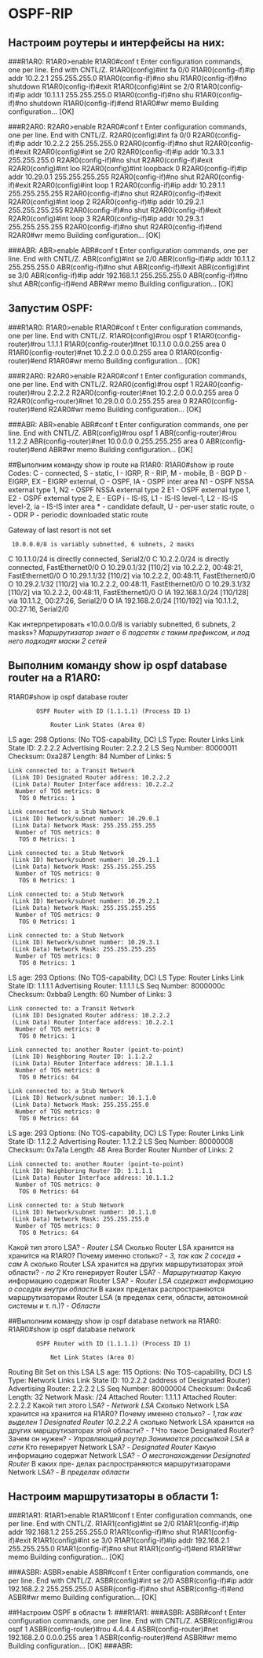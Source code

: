 # OSPF-RIP

## Настроим роутеры и интерфейсы на них:

###R1AR0:
R1AR0>enable
R1AR0#conf t
Enter configuration commands, one per line.  End with CNTL/Z.
R1AR0(config)#int fa 0/0
R1AR0(config-if)#ip addr 10.2.2.1 255.255.255.0
R1AR0(config-if)#no shu
R1AR0(config-if)#no shutdown 
R1AR0(config-if)#exit
R1AR0(config)#int se 2/0
R1AR0(config-if)#ip addr 10.1.1.1 255.255.255.0
R1AR0(config-if)#no shu
R1AR0(config-if)#no shutdown 
R1AR0(config-if)#end
R1AR0#wr memo
Building configuration...
[OK]

###R2AR0:
R2AR0>enable
R2AR0#conf t
Enter configuration commands, one per line.  End with CNTL/Z.
R2AR0(config)#int fa 0/0
R2AR0(config-if)#ip addr 10.2.2.2 255.255.255.0
R2AR0(config-if)#no shut
R2AR0(config-if)#exit
R2AR0(config)#int se 2/0
R2AR0(config-if)#ip addr 10.3.3.1 255.255.255.0
R2AR0(config-if)#no shut
R2AR0(config-if)#exit
R2AR0(config)#int loo
R2AR0(config)#int loopback 0
R2AR0(config-if)#ip addr 10.29.0.1 255.255.255.255
R2AR0(config-if)#no shut
R2AR0(config-if)#exit
R2AR0(config)#int loop 1
R2AR0(config-if)#ip addr 10.29.1.1 255.255.255.255
R2AR0(config-if)#no shut
R2AR0(config-if)#exit
R2AR0(config)#int loop 2
R2AR0(config-if)#ip addr 10.29.2.1 255.255.255.255
R2AR0(config-if)#no shut
R2AR0(config-if)#exit
R2AR0(config)#int loop 3
R2AR0(config-if)#ip addr 10.29.3.1 255.255.255.255
R2AR0(config-if)#no shut
R2AR0(config-if)#end
R2AR0#wr memo
Building configuration...
[OK]

###ABR:
ABR>enable
ABR#conf t
Enter configuration commands, one per line.  End with CNTL/Z.
ABR(config)#int se 2/0
ABR(config-if)#ip addr 10.1.1.2 255.255.255.0
ABR(config-if)#no shut
ABR(config-if)#exit
ABR(config)#int se 3/0
ABR(config-if)#ip addr 192.168.1.1 255.255.255.0
ABR(config-if)#no shut
ABR(config-if)#end
ABR#wr memo
Building configuration...
[OK]

## Запустим OSPF:

###R1AR0:
R1AR0>enable
R1AR0#conf t
Enter configuration commands, one per line.  End with CNTL/Z.
R1AR0(config)#rou ospf 1
R1AR0(config-router)#rou 1.1.1.1
R1AR0(config-router)#net 10.1.1.0 0.0.0.255 area 0
R1AR0(config-router)#net 10.2.2.0 0.0.0.255 area 0
R1AR0(config-router)#end
R1AR0#wr memo
Building configuration...
[OK]

###R2AR0:
R2AR0>enable
R2AR0#conf t
Enter configuration commands, one per line.  End with CNTL/Z.
R2AR0(config)#rou ospf 1
R2AR0(config-router)#rou 2.2.2.2
R2AR0(config-router)#net 10.2.2.0 0.0.0.255 area 0
R2AR0(config-router)#net 10.29.0.0 0.0.255.255 area 0
R2AR0(config-router)#end
R2AR0#wr memo
Building configuration...
[OK]

###ABR:
ABR>enable
ABR#conf t
Enter configuration commands, one per line.  End with CNTL/Z.
ABR(config)#rou ospf 1
ABR(config-router)#rou 1.1.2.2
ABR(config-router)#net 10.0.0.0 0.255.255.255 area 0
ABR(config-router)#end
ABR#wr memo
Building configuration...
[OK]

##Выполним команду show ip route на R1AR0:
R1AR0#show ip route
Codes: C - connected, S - static, I - IGRP, R - RIP, M - mobile, B - BGP
       D - EIGRP, EX - EIGRP external, O - OSPF, IA - OSPF inter area
       N1 - OSPF NSSA external type 1, N2 - OSPF NSSA external type 2
       E1 - OSPF external type 1, E2 - OSPF external type 2, E - EGP
       i - IS-IS, L1 - IS-IS level-1, L2 - IS-IS level-2, ia - IS-IS inter area
       * - candidate default, U - per-user static route, o - ODR
       P - periodic downloaded static route

Gateway of last resort is not set

     10.0.0.0/8 is variably subnetted, 6 subnets, 2 masks
C       10.1.1.0/24 is directly connected, Serial2/0
C       10.2.2.0/24 is directly connected, FastEthernet0/0
O       10.29.0.1/32 [110/2] via 10.2.2.2, 00:48:21, FastEthernet0/0
O       10.29.1.1/32 [110/2] via 10.2.2.2, 00:48:11, FastEthernet0/0
O       10.29.2.1/32 [110/2] via 10.2.2.2, 00:48:11, FastEthernet0/0
O       10.29.3.1/32 [110/2] via 10.2.2.2, 00:48:11, FastEthernet0/0
O IA 192.168.1.0/24 [110/128] via 10.1.1.2, 00:27:26, Serial2/0
O IA 192.168.2.0/24 [110/192] via 10.1.1.2, 00:27:16, Serial2/0

Как интерпретировать «10.0.0.0/8 is variably subnetted, 6 subnets, 2 masks»?
*Маршрутизатор знает о 6 подсетях с таким префиксом, и под него подходят маски 2 сетей*

## Выполним команду show ip ospf database router на а R1AR0:
R1AR0#show ip ospf database router

            OSPF Router with ID (1.1.1.1) (Process ID 1)

                Router Link States (Area 0)

  LS age: 298
  Options: (No TOS-capability, DC)
  LS Type: Router Links
  Link State ID: 2.2.2.2
  Advertising Router: 2.2.2.2
  LS Seq Number: 80000011
  Checksum: 0xa287
  Length: 84
  Number of Links: 5

    Link connected to: a Transit Network
     (Link ID) Designated Router address: 10.2.2.2
     (Link Data) Router Interface address: 10.2.2.2
      Number of TOS metrics: 0
       TOS 0 Metrics: 1

    Link connected to: a Stub Network
     (Link ID) Network/subnet number: 10.29.0.1
     (Link Data) Network Mask: 255.255.255.255
      Number of TOS metrics: 0
       TOS 0 Metrics: 1

    Link connected to: a Stub Network
     (Link ID) Network/subnet number: 10.29.1.1
     (Link Data) Network Mask: 255.255.255.255
      Number of TOS metrics: 0
       TOS 0 Metrics: 1

    Link connected to: a Stub Network
     (Link ID) Network/subnet number: 10.29.2.1
     (Link Data) Network Mask: 255.255.255.255
      Number of TOS metrics: 0
       TOS 0 Metrics: 1

    Link connected to: a Stub Network
     (Link ID) Network/subnet number: 10.29.3.1
     (Link Data) Network Mask: 255.255.255.255
      Number of TOS metrics: 0
       TOS 0 Metrics: 1

  LS age: 293
  Options: (No TOS-capability, DC)
  LS Type: Router Links
  Link State ID: 1.1.1.1
  Advertising Router: 1.1.1.1
  LS Seq Number: 8000000c
  Checksum: 0xbba9
  Length: 60
  Number of Links: 3

    Link connected to: a Transit Network
     (Link ID) Designated Router address: 10.2.2.2
     (Link Data) Router Interface address: 10.2.2.1
      Number of TOS metrics: 0
       TOS 0 Metrics: 1

    Link connected to: another Router (point-to-point)
     (Link ID) Neighboring Router ID: 1.1.2.2
     (Link Data) Router Interface address: 10.1.1.1
      Number of TOS metrics: 0
       TOS 0 Metrics: 64

    Link connected to: a Stub Network
     (Link ID) Network/subnet number: 10.1.1.0
     (Link Data) Network Mask: 255.255.255.0
      Number of TOS metrics: 0
       TOS 0 Metrics: 64

  LS age: 293
  Options: (No TOS-capability, DC)
  LS Type: Router Links
  Link State ID: 1.1.2.2
  Advertising Router: 1.1.2.2
  LS Seq Number: 80000008
  Checksum: 0x7a1a
  Length: 48
  Area Border Router
  Number of Links: 2

    Link connected to: another Router (point-to-point)
     (Link ID) Neighboring Router ID: 1.1.1.1
     (Link Data) Router Interface address: 10.1.1.2
      Number of TOS metrics: 0
       TOS 0 Metrics: 64

    Link connected to: a Stub Network
     (Link ID) Network/subnet number: 10.1.1.0
     (Link Data) Network Mask: 255.255.255.0
      Number of TOS metrics: 0
       TOS 0 Metrics: 64

Какой тип этого LSA? - *Router LSA*
Сколько Router LSA хранится на хранится на R1AR0? Почему именно столько? - *3, так как 2 соседа + сам*
А сколько Router LSA хранится на других маршрутизаторах этой области? - *по 2*
Кто генерирует Router LSA? - *Маршрутизатор*
Какую информацию содержат Router LSA? - *Router LSA содержат информацию о соседях внутри области*
В каких пределах распространяются маршрутизаторами Router LSA (в пределах сети, области, автономной системы и т. п.)? - *Области*

##Выполним команду show ip ospf database network на R1AR0:
R1AR0#show ip ospf database network

            OSPF Router with ID (1.1.1.1) (Process ID 1)

                Net Link States (Area 0)

  Routing Bit Set on this LSA
  LS age: 115
  Options: (No TOS-capability, DC)
  LS Type: Network Links
  Link State ID: 10.2.2.2  (address of Designated Router)
  Advertising Router: 2.2.2.2
  LS Seq Number: 80000004
  Checksum: 0x4ca6
  Length: 32
  Network Mask: /24
        Attached Router: 1.1.1.1
        Attached Router: 2.2.2.2
 Какой тип этого LSA? - *Network LSA*
 Сколько Network LSA хранится на хранится на R1AR0? Почему именно столько? - *1,так как выделен 1 Designated Router 10.2.2.2*
 А сколько Network LSA хранится на других маршрутизаторах этой области? - *1*
 Что такое Designated Router? Зачем он нужен? - *Управляющий роутер.Занимается рассылкой LSA в сети*
 Кто генерирует Network LSA? - *Designated Router*
 Какую информацию содержат Network LSA? - *О местонахождении Designated Router*
 В каких пре- делах распространяются маршрутизаторами Network LSA? - *В пределах области*
 
## Настроим маршрутизаторы в области 1:

###R1AR1:
R1AR1>enable
R1AR1#conf t
Enter configuration commands, one per line.  End with CNTL/Z.
R1AR1(config)#int se 2/0
R1AR1(config-if)#ip addr 192.168.1.2 255.255.255.0
R1AR1(config-if)#no shut
R1AR1(config-if)#exit
R1AR1(config)#int se 3/0
R1AR1(config-if)#ip addr 192.168.2.1 255.255.255.0
R1AR1(config-if)#no shut
R1AR1(config-if)#end
R1AR1#wr memo
Building configuration...
[OK]

###ASBR:
ASBR>enable
ASBR#conf t
Enter configuration commands, one per line.  End with CNTL/Z.
ASBR(config)#int se 2/0
ASBR(config-if)#ip addr 192.168.2.2 255.255.255.0
ASBR(config-if)#no shut
ASBR(config-if)#end
ASBR#wr memo
Building configuration...
[OK]

##Настроим OSPF в области 1:
###R1AR1:
###ASBR:
ASBR#conf t
Enter configuration commands, one per line.  End with CNTL/Z.
ASBR(config)#rou ospf 1
ASBR(config-router)#rou 4.4.4.4
ASBR(config-router)#net 192.168.2.0 0.0.0.255 area 1
ASBR(config-router)#end
ASBR#wr memo
Building configuration...
[OK]
###ABR:
